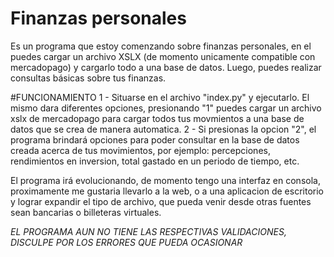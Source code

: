 # Finanzas personales
Es un programa que estoy comenzando sobre finanzas personales, en el puedes cargar un archivo XSLX (de momento unicamente compatible con mercadopago) y cargarlo todo a una base de datos. Luego, puedes realizar consultas básicas sobre tus finanzas.

#FUNCIONAMIENTO
1 - Situarse en el archivo "index.py" y ejecutarlo. El mismo dara diferentes opciones, presionando "1" puedes cargar un archivo xslx de mercadopago para cargar todos tus movmientos a una base de datos que se crea de manera automatica. 
2 - Si presionas la opcion "2", el programa brindará opciones para poder consultar en la base de datos creada acerca de tus movimientos, por ejemplo: percepciones, rendimientos en inversion, total gastado en un periodo de tiempo, etc.

El programa irá evolucionando, de momento tengo una interfaz en consola, proximamente me gustaria llevarlo a la web, o a una aplicacion de escritorio y lograr expandir el tipo de archivo, que pueda venir desde otras fuentes sean bancarias o billeteras virtuales. 

*EL PROGRAMA AUN NO TIENE LAS RESPECTIVAS VALIDACIONES, DISCULPE POR LOS ERRORES QUE PUEDA OCASIONAR*

